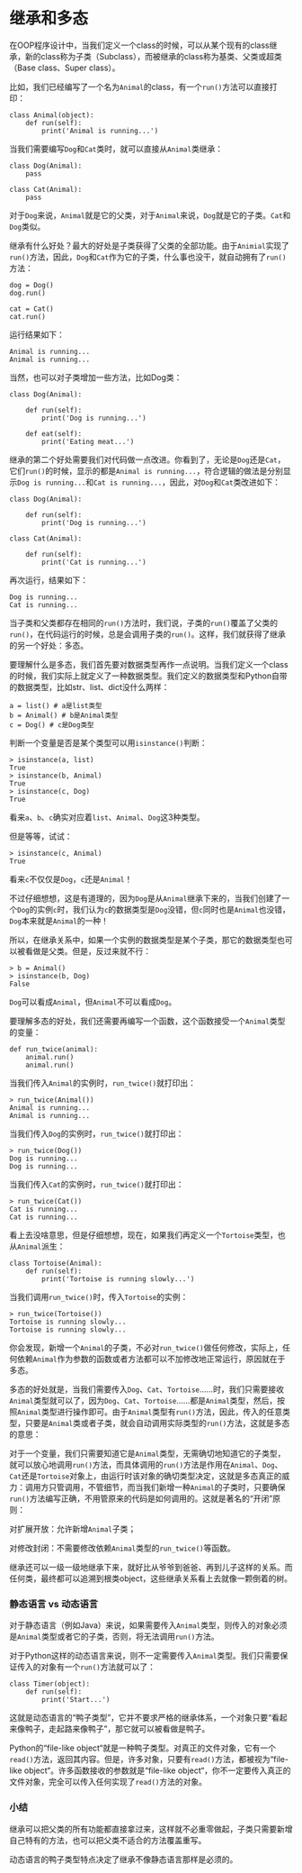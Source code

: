 # 继承和多态



在OOP程序设计中，当我们定义一个class的时候，可以从某个现有的class继承，新的class称为子类（Subclass），而被继承的class称为基类、父类或超类（Base class、Super class）。


比如，我们已经编写了一个名为`Animal`的class，有一个`run()`方法可以直接打印：


```
class Animal(object):
    def run(self):
        print('Animal is running...')
```


当我们需要编写`Dog`和`Cat`类时，就可以直接从`Animal`类继承：


```
class Dog(Animal):
    pass

class Cat(Animal):
    pass
```


对于`Dog`来说，`Animal`就是它的父类，对于`Animal`来说，`Dog`就是它的子类。`Cat`和`Dog`类似。


继承有什么好处？最大的好处是子类获得了父类的全部功能。由于`Animial`实现了`run()`方法，因此，`Dog`和`Cat`作为它的子类，什么事也没干，就自动拥有了`run()`方法：


```
dog = Dog()
dog.run()

cat = Cat()
cat.run()
```


运行结果如下：


```
Animal is running...
Animal is running...
```


当然，也可以对子类增加一些方法，比如Dog类：


```
class Dog(Animal):

    def run(self):
        print('Dog is running...')

    def eat(self):
        print('Eating meat...')
```


继承的第二个好处需要我们对代码做一点改进。你看到了，无论是`Dog`还是`Cat`，它们`run()`的时候，显示的都是`Animal is running...`，符合逻辑的做法是分别显示`Dog is running...`和`Cat is running...`，因此，对`Dog`和`Cat`类改进如下：


```
class Dog(Animal):

    def run(self):
        print('Dog is running...')

class Cat(Animal):

    def run(self):
        print('Cat is running...')
```


再次运行，结果如下：


```
Dog is running...
Cat is running...
```


当子类和父类都存在相同的`run()`方法时，我们说，子类的`run()`覆盖了父类的`run()`，在代码运行的时候，总是会调用子类的`run()`。这样，我们就获得了继承的另一个好处：多态。


要理解什么是多态，我们首先要对数据类型再作一点说明。当我们定义一个class的时候，我们实际上就定义了一种数据类型。我们定义的数据类型和Python自带的数据类型，比如str、list、dict没什么两样：


```
a = list() # a是list类型
b = Animal() # b是Animal类型
c = Dog() # c是Dog类型
```


判断一个变量是否是某个类型可以用`isinstance()`判断：


```
> isinstance(a, list)
True
> isinstance(b, Animal)
True
> isinstance(c, Dog)
True
```


看来`a`、`b`、`c`确实对应着`list`、`Animal`、`Dog`这3种类型。


但是等等，试试：


```
> isinstance(c, Animal)
True
```


看来`c`不仅仅是`Dog`，`c`还是`Animal`！


不过仔细想想，这是有道理的，因为`Dog`是从`Animal`继承下来的，当我们创建了一个`Dog`的实例`c`时，我们认为`c`的数据类型是`Dog`没错，但`c`同时也是`Animal`也没错，`Dog`本来就是`Animal`的一种！


所以，在继承关系中，如果一个实例的数据类型是某个子类，那它的数据类型也可以被看做是父类。但是，反过来就不行：


```
> b = Animal()
> isinstance(b, Dog)
False
```


`Dog`可以看成`Animal`，但`Animal`不可以看成`Dog`。


要理解多态的好处，我们还需要再编写一个函数，这个函数接受一个`Animal`类型的变量：


```
def run_twice(animal):
    animal.run()
    animal.run()
```


当我们传入`Animal`的实例时，`run_twice()`就打印出：


```
> run_twice(Animal())
Animal is running...
Animal is running...
```


当我们传入`Dog`的实例时，`run_twice()`就打印出：


```
> run_twice(Dog())
Dog is running...
Dog is running...
```


当我们传入`Cat`的实例时，`run_twice()`就打印出：


```
> run_twice(Cat())
Cat is running...
Cat is running...
```


看上去没啥意思，但是仔细想想，现在，如果我们再定义一个`Tortoise`类型，也从`Animal`派生：


```
class Tortoise(Animal):
    def run(self):
        print('Tortoise is running slowly...')
```


当我们调用`run_twice()`时，传入`Tortoise`的实例：


```
> run_twice(Tortoise())
Tortoise is running slowly...
Tortoise is running slowly...
```


你会发现，新增一个`Animal`的子类，不必对`run_twice()`做任何修改，实际上，任何依赖`Animal`作为参数的函数或者方法都可以不加修改地正常运行，原因就在于多态。


多态的好处就是，当我们需要传入`Dog`、`Cat`、`Tortoise`……时，我们只需要接收`Animal`类型就可以了，因为`Dog`、`Cat`、`Tortoise`……都是`Animal`类型，然后，按照`Animal`类型进行操作即可。由于`Animal`类型有`run()`方法，因此，传入的任意类型，只要是`Animal`类或者子类，就会自动调用实际类型的`run()`方法，这就是多态的意思：


对于一个变量，我们只需要知道它是`Animal`类型，无需确切地知道它的子类型，就可以放心地调用`run()`方法，而具体调用的`run()`方法是作用在`Animal`、`Dog`、`Cat`还是`Tortoise`对象上，由运行时该对象的确切类型决定，这就是多态真正的威力：调用方只管调用，不管细节，而当我们新增一种`Animal`的子类时，只要确保`run()`方法编写正确，不用管原来的代码是如何调用的。这就是著名的“开闭”原则：


对扩展开放：允许新增`Animal`子类；


对修改封闭：不需要修改依赖`Animal`类型的`run_twice()`等函数。


继承还可以一级一级地继承下来，就好比从爷爷到爸爸、再到儿子这样的关系。而任何类，最终都可以追溯到根类object，这些继承关系看上去就像一颗倒着的树。

### 静态语言 vs 动态语言


对于静态语言（例如Java）来说，如果需要传入`Animal`类型，则传入的对象必须是`Animal`类型或者它的子类，否则，将无法调用`run()`方法。


对于Python这样的动态语言来说，则不一定需要传入`Animal`类型。我们只需要保证传入的对象有一个`run()`方法就可以了：


```
class Timer(object):
    def run(self):
        print('Start...')
```


这就是动态语言的“鸭子类型”，它并不要求严格的继承体系，一个对象只要“看起来像鸭子，走起路来像鸭子”，那它就可以被看做是鸭子。


Python的“file-like object“就是一种鸭子类型。对真正的文件对象，它有一个`read()`方法，返回其内容。但是，许多对象，只要有`read()`方法，都被视为“file-like object“。许多函数接收的参数就是“file-like object“，你不一定要传入真正的文件对象，完全可以传入任何实现了`read()`方法的对象。


### 小结


继承可以把父类的所有功能都直接拿过来，这样就不必重零做起，子类只需要新增自己特有的方法，也可以把父类不适合的方法覆盖重写。


动态语言的鸭子类型特点决定了继承不像静态语言那样是必须的。


